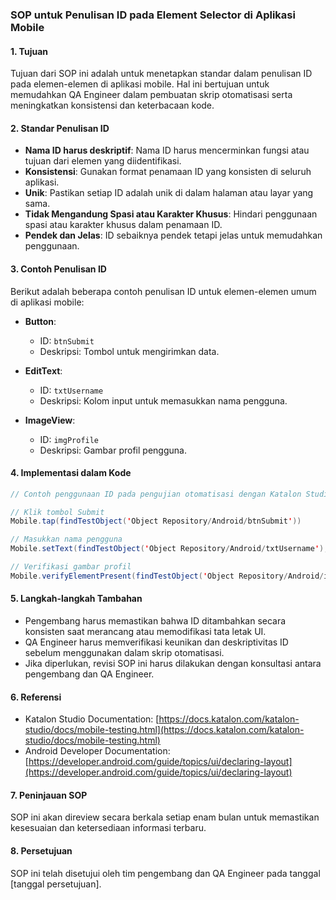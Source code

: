 ### SOP untuk Penulisan ID pada Element Selector di Aplikasi Mobile

#### 1. Tujuan
Tujuan dari SOP ini adalah untuk menetapkan standar dalam penulisan ID pada elemen-elemen di aplikasi mobile. Hal ini bertujuan untuk memudahkan QA Engineer dalam pembuatan skrip otomatisasi serta meningkatkan konsistensi dan keterbacaan kode.

#### 2. Standar Penulisan ID
- **Nama ID harus deskriptif**: Nama ID harus mencerminkan fungsi atau tujuan dari elemen yang diidentifikasi.
- **Konsistensi**: Gunakan format penamaan ID yang konsisten di seluruh aplikasi.
- **Unik**: Pastikan setiap ID adalah unik di dalam halaman atau layar yang sama.
- **Tidak Mengandung Spasi atau Karakter Khusus**: Hindari penggunaan spasi atau karakter khusus dalam penamaan ID.
- **Pendek dan Jelas**: ID sebaiknya pendek tetapi jelas untuk memudahkan penggunaan.

#### 3. Contoh Penulisan ID
Berikut adalah beberapa contoh penulisan ID untuk elemen-elemen umum di aplikasi mobile:

- **Button**:
  - ID: `btnSubmit`
  - Deskripsi: Tombol untuk mengirimkan data.

- **EditText**:
  - ID: `txtUsername`
  - Deskripsi: Kolom input untuk memasukkan nama pengguna.

- **ImageView**:
  - ID: `imgProfile`
  - Deskripsi: Gambar profil pengguna.

#### 4. Implementasi dalam Kode
```java
// Contoh penggunaan ID pada pengujian otomatisasi dengan Katalon Studio

// Klik tombol Submit
Mobile.tap(findTestObject('Object Repository/Android/btnSubmit'))

// Masukkan nama pengguna
Mobile.setText(findTestObject('Object Repository/Android/txtUsername'), 'username123')

// Verifikasi gambar profil
Mobile.verifyElementPresent(findTestObject('Object Repository/Android/imgProfile'))
```

#### 5. Langkah-langkah Tambahan
- Pengembang harus memastikan bahwa ID ditambahkan secara konsisten saat merancang atau memodifikasi tata letak UI.
- QA Engineer harus memverifikasi keunikan dan deskriptivitas ID sebelum menggunakan dalam skrip otomatisasi.
- Jika diperlukan, revisi SOP ini harus dilakukan dengan konsultasi antara pengembang dan QA Engineer.

#### 6. Referensi
- Katalon Studio Documentation: [https://docs.katalon.com/katalon-studio/docs/mobile-testing.html](https://docs.katalon.com/katalon-studio/docs/mobile-testing.html)
- Android Developer Documentation: [https://developer.android.com/guide/topics/ui/declaring-layout](https://developer.android.com/guide/topics/ui/declaring-layout)

#### 7. Peninjauan SOP
SOP ini akan direview secara berkala setiap enam bulan untuk memastikan kesesuaian dan ketersediaan informasi terbaru.

#### 8. Persetujuan
SOP ini telah disetujui oleh tim pengembang dan QA Engineer pada tanggal [tanggal persetujuan].
